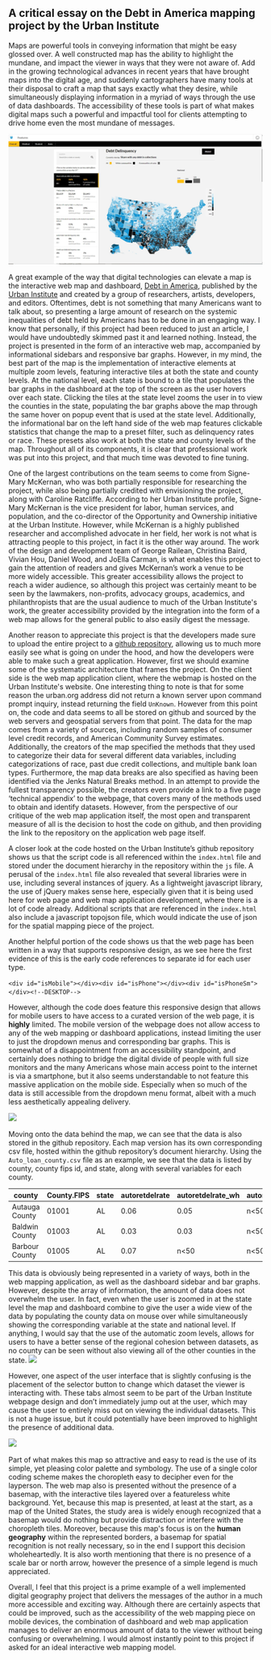 
## A critical essay on the Debt in America mapping project by the Urban Institute

Maps are powerful tools in conveying information that might be easy glossed over. A well constructed map has the ability to highlight the mundane, and impact the viewer in ways that they were not aware of. Add in the growing technological advances in recent years that have brought maps into the digital age, and suddenly cartographers have many tools at their disposal to craft a map that says exactly what they desire, while simultaneously displaying information in a myriad of ways through the use of data dashboards. The accessibility of these tools is part of what makes digital maps such a powerful and impactful tool for clients attempting to drive home even the most mundane of messages.

![](img/map.jpg)

A great example of the way that digital technologies can elevate a map is the interactive web map and dashboard, [Debt in America], published by the [Urban Institute] and created by a group of researchers, artists, developers, and editors. Oftentimes, debt is not something that many Americans want to talk about, so presenting a large amount of research on the systemic inequalities of debt held by Americans has to be done in an engaging way. I know that personally, if this project had been reduced to just an article, I would have undoubtedly skimmed past it and learned nothing. Instead, the project is presented in the form of an interactive web map, accompanied by informational sidebars and responsive bar graphs. However, in my mind, the best part of the map is the implementation of interactive elements at multiple zoom levels, featuring interactive tiles at both the state and county levels. At the national level, each state is bound to a tile that populates the bar graphs in the dashboard at the top of the screen as the user hovers over each state. Clicking the tiles at the state level zooms the user in to view the counties in the state, populating the bar graphs above the map through the same hover on popup event that is used at the state level. Additionally, the informational bar on the left hand side of the web map features clickable statistics that change the map to a preset filter, such as delinquency rates or race. These presets also work at both the state and county levels of the map. Throughout all of its components, it is clear that professional work was put into this project, and that much time was devoted to fine tuning.

[Debt in America]: https://apps.urban.org/features/debt-interactive-map/?type=overall&variable=pct_debt_collections
[Urban Institute]: https://www.urban.org/

One of the largest contributions on the team seems to come from Signe-Mary McKernan, who was both partially responsible for researching the project, while also being partially credited with envisioning the project, along with Caroline Ratcliffe. According to her Urban Institute profile, Signe-Mary McKernan is the vice president for labor, human services, and population, and the co-director of the Opportunity and Ownership initiative at the Urban Institute. However, while McKernan is a highly published researcher and accomplished advocate in her field, her work is not what is attracting people to this project, in fact it is the other way around. The work of the design and development team of George Railean, Christina Baird, Vivian Hou, Daniel Wood, and JoElla Carman, is what enables this project to gain the attention of readers and gives McKernan’s work a venue to be more widely accessible. This greater accessibility allows the project to reach a wider audience, so although this project was certainly meant to be seen by the lawmakers, non-profits, advocacy groups, academics, and philanthropists that are the usual audience to much of the Urban Institute's work, the greater accessibility provided by the integration into the form of a web map allows for the general public to also easily digest the message.

Another reason to appreciate this project is that the developers made sure to upload the entire project to a [github repository], allowing us to much more easily see what is going on under the hood, and how the developers were able to make such a great application. However, first we should examine some of the systematic architecture that frames the project. On the client side is the web map application client, where the webmap is hosted on the Urban Institute's website. One interesting thing to note is that for some reason the urban.org address did not return a known server upon command prompt inquiry, instead returning the field ```UnKnown```. However from this point on, the code and data seems to all be stored on github and sourced by the web servers and geospatial servers from that point. The data for the map comes from a variety of sources, including random samples of consumer level credit records, and American Community Survey estimates. Additionally, the creators of the map specified the methods that they used to categorize their data for several different data variables, including categorizations of race, past due credit collections, and multiple bank loan types. Furthermore, the map data breaks are also specified as having been identified via the Jenks Natural Breaks method. In an attempt to provide the fullest transparency possible, the creators even provide a link to a five page ‘technical appendix’ to the webpage, that covers many of the methods used to obtain and identify datasets. However, from the perspective of our critique of the web map application itself, the most open and transparent measure of all is the decision to host the code on github, and then providing the link to the repository on the application web page itself.

[github repository]: https://github.com/UrbanInstitute/debt-interactive-map

A closer look at the code hosted on the Urban Institute’s github repository shows us that the script code is all referenced within the ```index.html``` file and stored under the document hierarchy in the repository within the ```js``` file. A perusal of the ```index.html``` file also revealed that several libraries were in use, including several instances of jquery. As a lightweight javascript library, the use of jQuery makes sense here, especially given that it is being used here for web page and web map application development, where there is a lot of code already. Additional scripts that are referenced in the ```index.html``` also include a javascript topojson file, which would indicate the use of json for the spatial mapping piece of the project.

Another helpful portion of the code shows us that the web page has been written in a way that supports responsive design, as we see here the first evidence of this is the early code references to separate id for each user type.

```<div id="isMobile"></div><div id="isPhone"></div><div id="isPhoneSm"></div><!--DESKTOP-->```

 However, although the code does feature this responsive design that allows for mobile users to have access to a curated version of the web page, it is **highly** limited. The mobile version of the webpage does not allow access to any of the web mapping or dashboard applications, instead limiting the user to just the dropdown menus and corresponding bar graphs. This is somewhat of a disappointment from an accessibility standpoint, and certainly does nothing to bridge the digital divide of people with full size monitors and the many Americans whose main access point to the internet is via a smartphone, but it also seems understandable to not feature this massive application on the mobile side. Especially when so much of the data is still accessible from the dropdown menu format, albeit with a much less aesthetically appealing delivery.

 ![](img/mobile.jpg)

Moving onto the data behind the map, we can see that the data is also stored in the github repository. Each map version has its own corresponding csv file, hosted within the github repository’s document hierarchy. Using the ```Auto_loan_county.csv``` file as an example, we see that the data is listed by county, county fips id, and state, along with several variables for each county.

| county      | County.FIPS | state      | autoretdelrate | autoretdelrate_wh      | autoretdelrate_nw |
| ----------- | ----------- | ----------- | ----------- | ----------- | ----------- |
| Autauga County      | 01001       | AL      | 0.06       | 0.05      | n<50	       |
| Baldwin County	   | 01003        | AL   | 0.03        | 0.03   | n<50	        |
| Barbour County	   | 01005        | AL   | 0.07        | n<50	   | n<50	        |

This data is obviously being represented in a variety of ways, both in the web mapping application, as well as the dashboard sidebar and bar graphs. However, despite the array of information, the amount of data does not overwhelm the user. In fact, even when the user is zoomed in at the state level the map and dashboard combine to give the user a wide view of the data by populating the county data on mouse over while simultaneously showing the corresponding variable at the state and national level. If anything, I would say that the use of the automatic zoom levels, allows for users to have a better sense of the regional cohesion between datasets, as no county can be seen without also viewing all of the other counties in the state.
![](img/graphs.jpg)

However, one aspect of the user interface that is slightly confusing is the placement of the selector button to change which dataset the viewer is interacting with. These tabs almost seem to be part of the Urban Institute webpage design and don’t immediately jump out at the user, which may cause the user to entirely miss out on viewing the individual datasets. This is not a huge issue, but it could potentially have been improved to highlight the presence of additional data.

![](img/tabs.jpg)

Part of what makes this map so attractive and easy to read is the use of its simple, yet pleasing color palette and symbology. The use of a single color coding scheme makes the choropleth easy to decipher even for the layperson. The web map also is presented without the presence of a basemap, with the interactive tiles layered over a featureless white background. Yet, because this map is presented, at least at the start, as a map of the United States, the study area is widely enough recognized that a basemap would do nothing but provide distraction or interfere with the choropleth tiles. Moreover, because this map's focus is on the **human geography** within the represented borders, a basemap for spatial recognition is not really necessary, so in the end I support this decision wholeheartedly. It is also worth mentioning that there is no presence of a scale bar or north arrow, however the presence of a simple legend is much appreciated.

 Overall, I feel that this project is a prime example of a well implemented digital geography project that delivers the messages of the author in a much more accessible and exciting way. Although there are certainly aspects that could be improved, such as the accessibility of the web mapping piece on mobile devices, the combination of dashboard and web map application manages to deliver an enormous amount of data to the viewer without being confusing or overwhelming. I would almost instantly point to this project if asked for an ideal interactive web mapping model.
